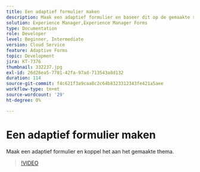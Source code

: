 ```yaml
---
title: Een adaptief formulier maken
description: Maak een adaptief formulier en baseer dit op de gemaakte sjabloon.
solution: Experience Manager,Experience Manager Forms
type: Documentation
role: Developer
level: Beginner, Intermediate
version: Cloud Service
feature: Adaptive Forms
topic: Development
jira: KT-7376
thumbnail: 332237.jpg
exl-id: 26d26ea5-7781-42fa-97ad-713543a8d132
duration: 114
source-git-commit: f4c621f3a9caa8c2c64b8323312343fe421a5aee
workflow-type: tm+mt
source-wordcount: '29'
ht-degree: 0%

---
```


# Een adaptief formulier maken

Maak een adaptief formulier en koppel het aan het gemaakte thema.

>[!VIDEO](https://video.tv.adobe.com/v/332237?quality=12&learn=on)
